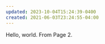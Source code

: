 ```yaml
---
updated: 2023-10-04T15:24:39-0400
created: 2021-06-03T23:24:55-04:00
---
```


Hello, world. From Page 2.
